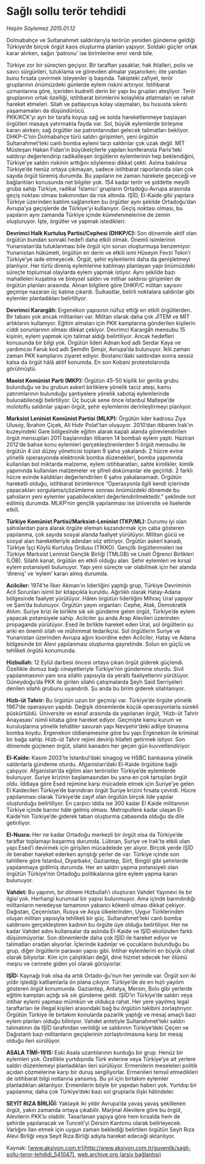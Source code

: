 # Sağlı sollu terör tehdidi

*Haşim Söylemez 2015.01.12*

<div class="pNewsDetailMainContent" itemprop="articleBody">
 <p>
  Dolmabahçe ve Sultanahmet saldırılarıyla terörün yeniden gündeme geldiği Türkiye’de birçok örgüt kaos oluşturma planları yapıyor. Soldaki güçler ortak karar alırken, sağın ‘patronu’ ise birimlerine emir verdi bile.
 </p>
 <p>
  Türkiye zor bir süreçten geçiyor. Bir taraftan yasaklar, hak ihlalleri, polis ve savcı sürgünleri, tutuklama ve görevden almalar yaşanırken; öte yandan bunu fırsata çevirmek isteyenler iş başında. Takipteki zafiyet, terör gruplarının önümüzdeki günlerde eylem riskini artırıyor. İstihbarat uzmanlarına göre, içeriden kudretli derin bir yapı bu grupları ateşliyor. Terör gruplarının ortak özelliği, istihbarat birimlerini kolaylıkla atlatmaları ve rahat hareket etmeleri. Silah ve patlayıcıya kolay ulaşmaları, bu hususta sıkıntı yaşamamaları da düşündürücü.
  <br>
   PKK/KCK’yı ayrı bir tarafa koyup sağ ve solda hareketlenmeye başlayan örgütleri masaya yatırmakta fayda var. Sol, büyük eylemlerde birleşme kararı alırken; sağ örgütler ise patronlarından gelecek talimatları bekliyor. DHKP-C’nin Dolmabahçe türü saldırı girişimleri, yeni örgütün Sultanahmet’teki canlı bomba eylemi tarzı saldırılar çok uzak değil. MİT Müsteşarı Hakan Fidan’ın büyükelçilerle yapılan konferansta Paris’teki saldırıyı değerlendirip radikalleşen örgütlerin eylemlerinin hep beklendiğini, Türkiye’ye saldırı riskinin arttığını söylemesi dikkat çekti. Aslına bakılırsa Türkiye’de henüz ortaya çıkmayan, sadece istihbarat raporlarında olan çok sayıda örgüt türemiş durumda. Bu yapıların ne zaman harekete geçeceği ve bağlantıları konusunda net bilgiler yok. 154 kadar terör ve şiddette meyilli gruba sahip Türkiye, radikal ‘İslamcı’ grupların Ortadoğu-Avrupa arasında geçiş noktası olması bakımından da risk altında. IŞİD, El-Kaide gibi yapılara Türkiye üzerinden katılım sağlanırken bu örgütler aynı şekilde Ortadoğu’dan Avrupa’ya geçişlerde de Türkiye’yi kullanıyor. Geçiş noktası olması, bu yapıların aynı zamanda Türkiye içinde kümelenmelerine de zemin oluşturuyor. İşte, örgütler ve yapmak istedikleri:
  </br>
 </p>
 <p>
  <span>
   <strong>
    Devrimci Halk Kurtuluş Partisi/Cephesi (DHKP/C):
   </strong>
  </span>
  Son dönemde aktif olan örgütün bundan sonraki hedefi daha etkili olmak. Önemli isimlerinin Yunanistan’da tutuklanması bile örgüt için sorun oluşturmuşa benzemiyor. Yunanistan hükümeti, örgütün en derin ve etkili ismi Hüseyin Fevzi Tekin’i Türkiye’ye iade etmeyecek. Örgüt, şehir eylemlerini daha da genişletmeyi planlıyor. Her türlü direniş eylemlerine katılmayı planlayan yapı önümüzdeki süreçte toplumsal olaylarda eylem yapmak istiyor. Aynı şekilde bazı mahalleleri kuşatma ve bireysel saldırı ve intihar saldırısı girişimleri de örgütün planları arasında. Alınan bilgilere göre DHKP/C militan sayısını geçmişe nazaran üç katına çıkardı. Suikastlar, belirli noktalara saldırılar gibi eylemler planladıkları belirtiliyor.
 </p>
 <p>
  <span>
   <strong>
    Devrimci Karargâh:
   </strong>
  </span>
  Ergenekon yapısının nüfuz ettiği en etkili örgütlerden. Bir tabanı yok ancak militanları var. Militan olarak daha çok JİTEM ve MİT artıklarını kullanıyor. Eğitim almaları için PKK kamplarına gönderilen kişilerin ciddi sorunlarının olması dikkat çekiyor. Devrimci Karargâh mensubu 15 kişinin, eylem yapmak için talimat aldığı belirtiliyor. Ancak hedefleri konusunda bir bilgi yok. Örgütün lideri Adnan kod adlı Serdar Kaya ve yardımcısı Faruk kod adlı Şemdin Şimşir, Avrupa’da bulunuyor. İkili zaman zaman PKK kamplarını ziyaret ediyor. Bostancı’daki saldırıdan sonra sessiz kalsa da örgüt hâlâ aktif konumda. En son Kobani protestolarında görülmüştü.
 </p>
 <p>
  <span>
   <strong>
    Maoist Komünist Parti (MKP):
   </strong>
  </span>
  Örgütün 45-50 kişilik bir gerilla grubu bulunduğu ve bu grubun askerî birliklere yönelik taciz ateşi, kamu yatırımlarının bulunduğu şantiyelere yönelik sabotaj eylemlerinde bulunabileceği belirtiliyor. Üç buçuk sene önce İstanbul Maltepe’de molotoflu saldırılar yapan örgüt, şehir eylemlerini derinleştirmeyi planlıyor.
 </p>
 <p>
  <span>
   <strong>
    Marksist Leninist Komünist Partisi (MLKP):
   </strong>
  </span>
  Örgütün lider kadrosu Ziya Ulusoy, İbrahim Çiçek, Ali Hıdır Polat’tan oluşuyor. 2010’dan itibaren Irak’ın kuzeyindeki Gare bölgesinde eğitim alarak kapalı alanda görevlendirilen örgüt mensupları 2011 başlarından itibaren 14 bombalı eylem yaptı. Haziran 2012’de bahse konu eylemleri gerçekleştirenlerden 5 örgüt mensubu ile örgütün 4 üst düzey yöneticisi toplam 9 şahıs yakalandı. 2 hücre evine yönelik operasyonda elektronik bomba düzenekleri, bomba yapımında kullanılan bol miktarda malzeme, eylem istihbaratları, sahte kimlikler, kimlik yapımında kullanılan malzemeler ve şifreli dokümanlar ele geçirildi. 2 farklı hücre evinde kaldıkları değerlendirilen 6 şahıs yakalanamadı. Örgütün hareketli olduğu, istihbarat birimlerince “Operasyonla ilgili kendi içlerinde yapacakları sorgulama/çözümleme sonrası önümüzdeki dönemde bu şahısların yeni eylemler yapabilecekleri değerlendirilmektedir.” şeklinde not edilmiş durumda. MLKP’nin gençlik yapılanması ise üniversite ve liselerde etkili.
 </p>
 <p>
  <span>
   <strong>
    Türkiye Komünist Partisi/Marksist-Leninist (TKP/ML):
   </strong>
  </span>
  Durumu iyi olan şahıslardan para alarak örgüte eleman kazandırmak için çaba gösteren yapılanma, çok sayıda sosyal alanda faaliyet yürütüyor. Militan gücü ve sosyal alan hareketleriyle adından söz ettiriyor. Örgütün askerî kanadı, Türkiye İşçi Köylü Kurtuluş Ordusu (TİKKO). Gençlik örgütlenmeleri ise Türkiye Marksist Leninist Gençlik Birliği (TMLGB) ve Liseli Öğrenci Birlikleri (LÖB). Silahlı kanat, örgütün en etkili olduğu alan. Şehir eylemleri ve kırsal eylem potansiyeli bulunuyor. Yapı yeni süreçte var olabilmek için her alanda ‘direniş’ ve ‘eylem’ kararı almış durumda.
 </p>
 <p>
  <span>
   <strong>
    Acilciler:
   </strong>
  </span>
  1974’te İlker Akman’ın liderliğini yaptığı grup, Türkiye Devriminin Acil Sorunları isimli bir kitapçıkla kuruldu. Ağırlıklı olarak Hatay-Adana bölgesinde faaliyet yürütüyor. Hâlen örgütün liderliğini Mihraç Ural yapıyor ve Şam’da bulunuyor. Örgütün yayın organları: Cephe, Atak, Demokratik Atılım. Suriye krizi ile birlikte sık sık gündeme gelen örgüt, Türkiye’de eylem yapacak potansiyele sahip. Acilciler şu anda Arap Alevileri üzerinden propaganda yürütüyor. Esed ile birlikte hareket eden Ural, sol örgütlerin şu anki en önemli silah ve mühimmat tedarikçisi. Sol örgütlerin Suriye ve Yunanistan üzerinden Avrupa ağını koordine eden Acilciler, Hatay ve Adana bölgesinde bir Alevi yapılanması oluşturma gayretinde. Solun en güçlü ve tehlikeli örgütü konumunda.
 </p>
 <p>
  <span>
   <strong>
    Hizbullah:
   </strong>
  </span>
  12 Eylül darbesi öncesi ortaya çıkan örgüt giderek güçlendi. Özellikle domuz bağı cinayetleriyle Türkiye’nin gündemine oturdu. Sivil yapılanmasının yanı sıra silahlı yapısıyla da yeraltı faaliyetlerini yürütüyor. Güneydoğu’da PKK ile girilen silahlı çatışmalarda Şeyh Said Serriyeleri denilen silahlı grubunu uyandırdı. Şu anda bu birim giderek silahlanıyor.
 </p>
 <p>
  <span>
   <strong>
    Hizb-üt Tahrir:
   </strong>
  </span>
  Bu örgütün uzun bir geçmişi var. Türkiye’de örgüte yönelik 1967’de operasyon yapıldı. Değişik dönemlerde küçük operasyonlarla sürekli püskürtüldü. Üniversite ve esnaf arasında da yapılanan örgüt, ‘Hizb-üt Tahrir Anayasası’ isimli kitaba göre hareket ediyor. Geçmişte kamu kurum ve kuruluşlarına yönelik tehditler savuran yapı Nevşehir’deki adliye binasına bomba koydu. Ergenekon iddianamesine göre bu yapı Ergenekon ile kriminal bir bağa sahip. Hizb-üt Tahrir rejimi devirip hilafeti getirmek istiyor. Son dönemde güçlenen örgüt, silahlı kanadını her geçen gün kuvvetlendiriyor.
 </p>
 <p>
  <span>
   <strong>
    El-Kaide:
   </strong>
  </span>
  Kasım 2003’te İstanbul’daki sinagog ve HSBC bankasına yönelik saldırılarla gündeme oturdu. Afganistan’daki El-Kaide örgütüne bağlı çalışıyor. Afganistan’da eğitim alan teröristler Türkiye’de eylemlerde bulunuyor. Suriye krizinin başlamasından bu yana en çok tartışılan örgüt oldu. İddiaya göre Esed rejimine karşı mücadele etmek için Suriye’ye gelen El Kaidecileri Türkiye’de barındıran örgüt Suriye krizini fırsata çevirdi. Hücre yapılanması olarak Türkiye’de zayıf olan örgütün birçok ilde yapılar oluşturduğu belirtiliyor. En çarpıcı iddia ise 300 kadar El Kaide militanının Türkiye içinde barınır hâle gelmiş olması. Metropollere kadar ulaşan El-Kaide’nin Türkiye’de giderek taban oluşturma çabasında olduğu da dile getiriliyor.
 </p>
 <p>
  <span>
   <strong>
    El-Nusra:
   </strong>
  </span>
  Her ne kadar Ortadoğu merkezli bir örgüt olsa da Türkiye’de taraftar toplamayı başarmış durumda. Lübnan, Suriye ve Irak’ta etkili olan yapı Esed’i devirmek için girişilen mücadelede yer alıyor. Birçok yerde IŞİD ile beraber hareket ederken ayrıştığı yerler de var. Türkiye içinde son tahlillere göre İstanbul, Diyarbakır, Gaziantep, Siirt, Bingöl gibi şehirlerde yapılanmaya gidilmiş durumda. Her an saldırı yapma potansiyeli olan örgütün Türkiye’nin Ortadoğu politikalarına göre eylem yapma kararı bulunuyor.
 </p>
 <p>
  <span>
   <strong>
    Vahdet:
   </strong>
  </span>
  Bu yapının, bir dönem Hizbullah’ı oluşturan Vahdet Yayınevi ile bir ilgisi yok. Herhangi kurumsal bir yapısı bulunmuyor. Ama içinde barındırdığı militanların neredeyse tamamının yabancı kökenli olması dikkat çekiyor. Dağıstan, Çeçenistan, Rusya ve Asya ülkelerinden, Uygur Türklerinden oluşan militan yapısıyla tehlikeli bir güç. Sultanahmet’teki canlı bomba saldırısını gerçekleştiren kadının bu örgüte üye olduğu belirtiliyor. Her ne kadar Vahdet adını kullansalar da aslında El-Kaide ve IŞİD ekolünden farklı düşünmüyorlar. Son dönemlerde daha çok IŞİD ile hareket ediyor ve talimatları oradan alıyorlar. İçlerinde kadınlar ve çocukların bulunduğu bu grup, diğer örgütlerin paravan yapısı gibi. İntihar eylemlerini en büyük cihat olarak biliyorlar. Kim için çalıştıkları değil, dine hizmet edecek her ölümü meşru ve cennete giden yol olarak görüyorlar.
 </p>
 <p>
  <span>
   <strong>
    IŞİD:
   </strong>
  </span>
  Kaynağı Irak olsa da artık Ortado-ğu’nun her yerinde var. Örgüt son iki yıldır işlediği katliamlarla ön plana çıkıyor. Türkiye’de de en hızlı yayılım gösteren örgüt konumunda. Gaziantep, Antalya, Mersin, Bolu gibi yerlerde eğitim kampları açtığı sık sık gündeme geldi. IŞİD’in Türkiye’de saldırı veya intihar eylemi yapması mümkün ve oldukça rahat. Her yere yayılmış legal taraftarları ile illegal kişileri arasındaki bağ bu örgütün takibini zorlaştırıyor. Örgütün Türkiye ile birtakım konularda pazarlık yaptığı ve mesaj amaçlı bazı eylem planları olduğu biliniyor. Vahdet antetiyle Sultanahmet’teki saldırı talimatının da IŞİD tarafından verildiği ve saldırının Türkiye’deki Çeçen ve Dağıstanlı bazı militanların geçişlerinin zorlaştırılmasına karşı bir mesaj olduğu ileri sürülüyor.
 </p>
 <p>
  <span>
   <strong>
    ASALA TİMİ-1915:
   </strong>
  </span>
  Eski Asala uzantılarının kurduğu bir grup. Henüz bir eylemleri yok. Özellikle yurtdışında Türk evlerine veya Türkiye’ye ait yerlere saldırı düzenlemeyi planladıkları ileri sürülüyor. Ermenilerin meseleleri politik açıdan çözmelerine karşı bir duruş sergiliyorlar. Ermenileri temsil etmedikleri de istihbarat bilgi notlarına yansımış. Bu yıl için birtakım eylemler planladıkları aktarılıyor. Ermenilerin böyle bir yapıdan haberi yok. Yurtdışı bir yapılanma; daha çok Türkiye’deki bazı sol gruplarla ilişki hâlindeler.
 </p>
 <p>
  <span>
   <strong>
    SEYİT RIZA BİRLİĞİ:
   </strong>
  </span>
  Yaklaşık iki yıldır Avrupa’da yavaş yavaş şekillenen örgüt, yakın zamanda ortaya çıkabilir. Marjinal Alevilere göre bu örgüt, Alevilerin PKK’sı olabilir. Tasarlanan yapıya göre hem kırsalda hem de şehirde yapılanacak ve Tunceli’yi Dersim Kantonu olarak belirleyecek. Varlığını ilan etmek için uygun zaman beklediği belirtilen örgütün Seyit Rıza Alevi Birliği veya Seyit Rıza Birliği adıyla hareket edeceği aktarılıyor.
 </p>
</div>


Kaynak: [www.aksiyon.com.tr](http://www.aksiyon.com.tr/guvenlik/sagli-sollu-teror-tehdidi_541047), [web.archive.org (arşiv bağlantısı)](http://web.archive.org/web/20150724150432/http://www.aksiyon.com.tr/guvenlik/sagli-sollu-teror-tehdidi_541047)
